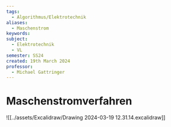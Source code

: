 ```yaml
---
tags:
  - Algorithmus/Elektrotechnik
aliases:
  - Maschenstrom
keywords: 
subject:
  - Elektrotechnik
  - VL
semester: SS24
created: 19th March 2024
professor:
  - Michael Gattringer
---
```

 

# Maschenstromverfahren

![[../assets/Excalidraw/Drawing 2024-03-19 12.31.14.excalidraw]]